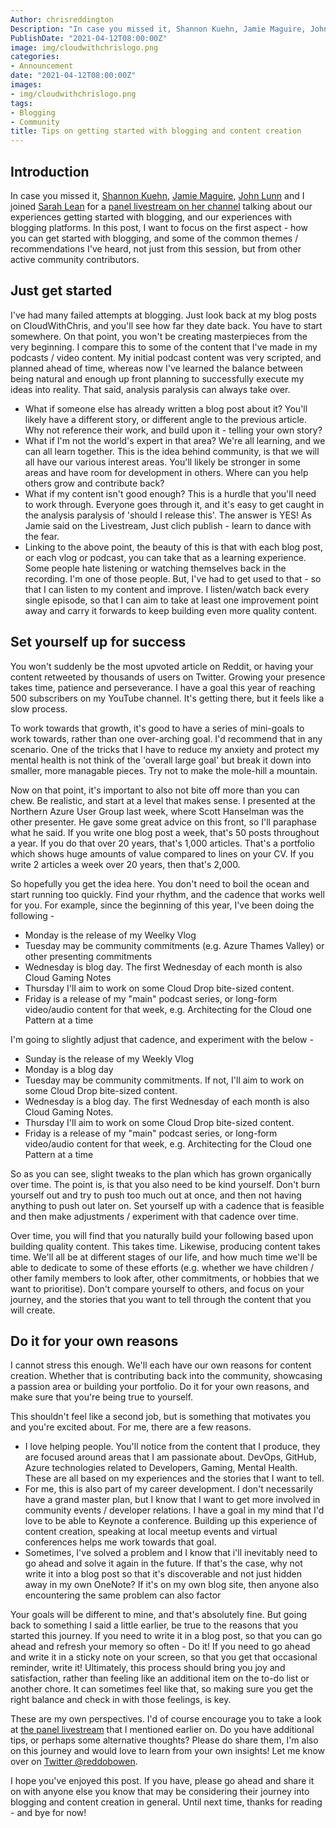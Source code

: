 ```yaml
---
Author: chrisreddington
Description: "In case you missed it, Shannon Kuehn, Jamie Maguire, John Lunn and I joined Sarah Lean for a panel livestream on her channel talking about our experiences getting started with blogging, and our experiences with blogging platforms. In this post, I want to focus on the first aspect - how you can get started with blogging, and some of the common themes / recommendations I've heard, not just from this session, but from other active community contributors."
PublishDate: "2021-04-12T08:00:00Z"
image: img/cloudwithchrislogo.png
categories:
- Announcement
date: "2021-04-12T08:00:00Z"
images:
- img/cloudwithchrislogo.png
tags:
- Blogging
- Community
title: Tips on getting started with blogging and content creation
---
```


## Introduction

In case you missed it, [Shannon Kuehn](https://www.shankuehn.io/), [Jamie Maguire](https://jamiemaguire.net/), [John Lunn](https://jonnychipz.com/) and I joined [Sarah Lean](https://www.techielass.com) for a [panel livestream on her channel](https://www.youtube.com/watch?v=J5q_DZJRpYM) talking about our experiences getting started with blogging, and our experiences with blogging platforms. In this post, I want to focus on the first aspect - how you can get started with blogging, and some of the common themes / recommendations I've heard, not just from this session, but from other active community contributors.

## Just get started

I've had many failed attempts at blogging. Just look back at my blog posts on CloudWithChris, and you'll see how far they date back. You have to start somewhere. On that point, you won't be creating masterpieces from the very beginning. I compare this to some of the content that I've made in my podcasts / video content. My initial podcast content was very scripted, and planned ahead of time, whereas now I've learned the balance between being natural and enough up front planning to successfully execute my ideas into reality. That said, analysis paralysis can always take over.

* What if someone else has already written a blog post about it? You'll likely have a different story, or different angle to the previous article. Why not reference their work, and build upon it - telling your own story?
* What if I'm not the world's expert in that area? We're all learning, and we can all learn together. This is the idea behind community, is that we will all have our various interest areas. You'll likely be stronger in some areas and have room for development in others. Where can you help others grow and contribute back?
* What if my content isn't good enough? This is a hurdle that you'll need to work through. Everyone goes through it, and it's easy to get caught in the analysis paralysis of 'should I release this'. The answer is YES! As Jamie said on the Livestream, Just clich publish - learn to dance with the fear.
* Linking to the above point, the beauty of this is that with each blog post, or each vlog or podcast, you can take that as a learning experience. Some people hate listening or watching themselves back in the recording. I'm one of those people. But, I've had to get used to that - so that I can listen to my content and improve. I listen/watch back every single episode, so that I can aim to take at least one improvement point away and carry it forwards to keep building even more quality content.

## Set yourself up for success

You won't suddenly be the most upvoted article on Reddit, or having your content retweeted by thousands of users on Twitter. Growing your presence takes time, patience and perseverance. I have a goal this year of reaching 500 subscribers on my YouTube channel. It's getting there, but it feels like a slow process.

To work towards that growth, it's good to have a series of mini-goals to work towards, rather than one over-arching goal. I'd recommend that in any scenario. One of the tricks that I have to reduce my anxiety and protect my mental health is not think of the 'overall large goal' but break it down into smaller, more managable pieces. Try not to make the mole-hill a mountain.

Now on that point, it's important to also not bite off more than you can chew. Be realistic, and start at a level that makes sense. I presented at the Northern Azure User Group last week, where Scott Hanselman was the other presenter. He gave some great advice on this front, so I'll paraphase what he said. If you write one blog post a week, that's 50 posts throughout a year. If you do that over 20 years, that's 1,000 articles. That's a portfolio which shows huge amounts of value compared to lines on your CV. If you write 2 articles a week over 20 years, then that's 2,000.

So hopefully you get the idea here. You don't need to boil the ocean and start running too quickly. Find your rhythm, and the cadence that works well for you. For example, since the beginning of this year, I've been doing the following -

* Monday is the release of my Weelky Vlog
* Tuesday may be community commitments (e.g. Azure Thames Valley) or other presenting commitments
* Wednesday is blog day. The first Wednesday of each month is also Cloud Gaming Notes
* Thursday I'll aim to work on some Cloud Drop bite-sized content.
* Friday is a release of my "main" podcast series, or long-form video/audio content for that week, e.g. Architecting for the Cloud one Pattern at a time

I'm going to slightly adjust that cadence, and experiment with the below -

* Sunday is the release of my Weekly Vlog
* Monday is a blog day
* Tuesday may be community commitments. If not, I'll aim to work on some Cloud Drop bite-sized content.
* Wednesday is a blog day. The first Wednesday of each month is also Cloud Gaming Notes.
* Thursday I'll aim to work on some Cloud Drop bite-sized content.
* Friday is a release of my "main" podcast series, or long-form video/audio content for that week, e.g. Architecting for the Cloud one Pattern at a time

So as you can see, slight tweaks to the plan which has grown organically over time. The point is, is that you also need to be kind yourself. Don't burn yourself out and try to push too much out at once, and then not having anything to push out later on. Set yourself up with a cadence that is feasible and then make adjustments / experiment with that cadence over time.

Over time, you will find that you naturally build your following based upon building quality content. This takes time. Likewise, producing content takes time. We'll all be at different stages of our life, and how much time we'll be able to dedicate to some of these efforts (e.g. whether we have children / other family members to look after, other commitments, or hobbies that we want to prioritise). Don't compare yourself to others, and focus on your journey, and the stories that you want to tell through the content that you will create.

## Do it for your own reasons

I cannot stress this enough. We'll each have our own reasons for content creation. Whether that is contributing back into the community, showcasing a passion area or building your portfolio. Do it for your own reasons, and make sure that you're being true to yourself.

This shouldn't feel like a second job, but is something that motivates you and you're excited about. For me, there are a few reasons.

* I love helping people. You'll notice from the content that I produce, they are focused around areas that I am passionate about. DevOps, GitHub, Azure technologies related to Developers, Gaming, Mental Health. These are all based on my experiences and the stories that I want to tell.
* For me, this is also part of my career development. I don't necessarily have a grand master plan, but I know that I want to get more involved in community events / developer relations. I have a goal in my mind that I'd love to be able to Keynote a conference. Building up this experience of content creation, speaking at local meetup events and virtual conferences helps me work towards that goal.
* Sometimes, I've solved a problem and I know that i'll inevitably need to go ahead and solve it again in the future. If that's the case, why not write it into a blog post so that it's discoverable and not just hidden away in my own OneNote? If it's on my own blog site, then anyone also encountering the same problem can also factor

Your goals will be different to mine, and that's absolutely fine. But going back to something I said a little earlier, be true to the reasons that you started this journey. If you need to write it in a blog post, so that you can go ahead and refresh your memory so often - Do it! If you need to go ahead and write it in a sticky note on your screen, so that you get that occasional reminder, write it! Ultimately, this process should bring you joy and satisfaction, rather than feeling like an additional item on the to-do list or another chore. It can sometimes feel like that, so making sure you get the right balance and check in with those feelings, is key.

These are my own perspectives. I'd of course encourage you to take a look at [the panel livestream](https://www.youtube.com/watch?v=J5q_DZJRpYM) that I mentioned earlier on. Do you have additional tips, or perhaps some alternative thoughts? Please do share them, I'm also on this journey and would love to learn from your own insights! Let me know over on [Twitter @reddobowen](https://twitter.com/reddobowen).

I hope you've enjoyed this post. If you have, please go ahead and share it on with anyone else you know that may be considering their journey into blogging and content creation in general. Until next time, thanks for reading - and bye for now!